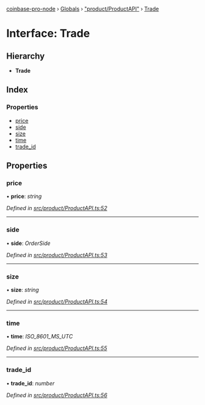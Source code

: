 [coinbase-pro-node](../README.md) › [Globals](../globals.md) › ["product/ProductAPI"](../modules/_product_productapi_.md) › [Trade](_product_productapi_.trade.md)

# Interface: Trade

## Hierarchy

- **Trade**

## Index

### Properties

- [price](_product_productapi_.trade.md#price)
- [side](_product_productapi_.trade.md#side)
- [size](_product_productapi_.trade.md#size)
- [time](_product_productapi_.trade.md#time)
- [trade_id](_product_productapi_.trade.md#trade_id)

## Properties

### price

• **price**: _string_

_Defined in [src/product/ProductAPI.ts:52](https://github.com/bennyn/coinbase-pro-node/blob/89f41a9/src/product/ProductAPI.ts#L52)_

---

### side

• **side**: _OrderSide_

_Defined in [src/product/ProductAPI.ts:53](https://github.com/bennyn/coinbase-pro-node/blob/89f41a9/src/product/ProductAPI.ts#L53)_

---

### size

• **size**: _string_

_Defined in [src/product/ProductAPI.ts:54](https://github.com/bennyn/coinbase-pro-node/blob/89f41a9/src/product/ProductAPI.ts#L54)_

---

### time

• **time**: _ISO_8601_MS_UTC_

_Defined in [src/product/ProductAPI.ts:55](https://github.com/bennyn/coinbase-pro-node/blob/89f41a9/src/product/ProductAPI.ts#L55)_

---

### trade_id

• **trade_id**: _number_

_Defined in [src/product/ProductAPI.ts:56](https://github.com/bennyn/coinbase-pro-node/blob/89f41a9/src/product/ProductAPI.ts#L56)_
